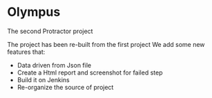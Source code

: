 # Olympus
The second Protractor project 

The project has been re-built from the first project
We add some new features that:
+ Data driven from Json file
+ Create a Html report and screenshot for failed step
+ Build it on Jenkins
+ Re-organize the source of project
